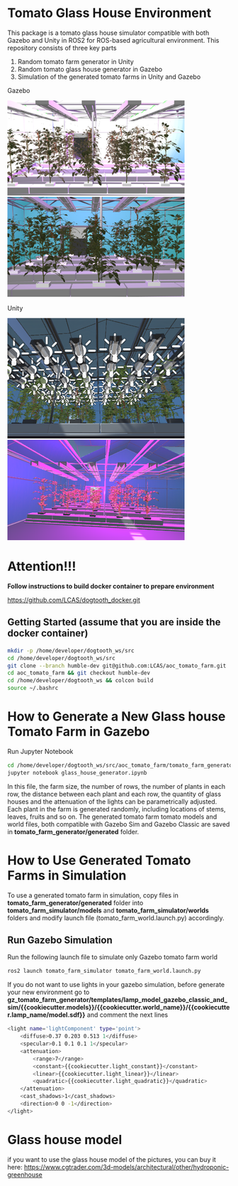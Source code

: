 # Tomato Glass House Environment
This package is a tomato glass house simulator compatible with both Gazebo and Unity in ROS2 for ROS-based agricultural environment. This repository consists of three key parts  

1) Random tomato farm generator in Unity
2) Random tomato glass house generator in Gazebo
2) Simulation of the generated tomato farms in Unity and Gazebo

Gazebo 

<img src="docs/GazeboClassic_Farm04.png" width="400" > <img src="docs/GazeboClassic_Farm05.png" width="400" >

<!-- ![Gazebo Classic - Tomato Farm Entire Field](docs/GazeboClassic_Farm01.png?raw=true )
![Gazebo Classic - Tomato Farm Close-up View](docs/GazeboClassic_Farm02.png?raw=true )-->

Unity

<!-- ![Gazebo Sim - Tomato Farm Entire Field](docs/GazeboSim_Farm01.png?raw=true )
![Gazebo Sim - Tomato Farm Close-up View](docs/GazeboSim_Farm02.png?raw=true )-->

<img src="docs/Unity_Farm01.png" width="400" > <img src="docs/Unity_Farm04.png" width="400" >



# Attention!!!

**Follow instructions to build docker container to prepare environment**

https://github.com/LCAS/dogtooth_docker.git

## Getting Started (assume that you are inside the docker container)

```bash
mkdir -p /home/developer/dogtooth_ws/src 
cd /home/developer/dogtooth_ws/src
git clone --branch humble-dev git@github.com:LCAS/aoc_tomato_farm.git
cd aoc_tomato_farm && git checkout humble-dev
cd /home/developer/dogtooth_ws && colcon build
source ~/.bashrc
```

# How to Generate a New Glass house Tomato Farm in Gazebo

Run Jupyter Notebook

```bash
cd /home/developer/dogtooth_ws/src/aoc_tomato_farm/tomato_farm_generator/scripts/
jupyter notebook glass_house_generator.ipynb
```

In this file, the farm size, the number of rows, the number of plants in each row, the distance between each plant and each row, the quantity of glass houses and the attenuation of the lights can be parametrically adjusted. Each plant in the farm is generated randomly, including locations of stems, leaves, fruits and so on. The generated tomato farm tomato models and world files, both compatible with Gazebo Sim and Gazebo Classic are saved in **tomato_farm_generator/generated** folder. 

# How to Use Generated Tomato Farms in Simulation

To use a generated tomato farm in simulation, copy files in **tomato_farm_generator/generated** folder into **tomato_farm_simulator/models** and **tomato_farm_simulator/worlds** folders and modify launch file (tomato_farm_world.launch.py) accordingly.

## Run Gazebo Simulation

Run the following launch file to simulate only Gazebo tomato farm world

```bash
ros2 launch tomato_farm_simulator tomato_farm_world.launch.py
```

If you do not want to use lights in your gazebo simulation, before generate your new environment go to **gz_tomato_farm_generator/templates/lamp_model_gazebo_classic_and_sim/{{cookiecutter.models}}/{{cookiecutter.world_name}}/{{cookiecutter.lamp_name/model.sdf}}** and comment the next lines
```bash
<light name='lightComponent' type='point'>
    <diffuse>0.37 0.203 0.513 1</diffuse>
    <specular>0.1 0.1 0.1 1</specular>
    <attenuation>
        <range>7</range>
        <constant>{{cookiecutter.light_constant}}</constant>     
        <linear>{{cookiecutter.light_linear}}</linear>
        <quadratic>{{cookiecutter.light_quadratic}}</quadratic>
    </attenuation>
    <cast_shadows>1</cast_shadows>
    <direction>0 0 -1</direction>
</light>

```

# Glass house model

if you want to use the glass house model of the pictures, you can buy it here: https://www.cgtrader.com/3d-models/architectural/other/hydroponic-greenhouse
